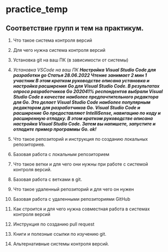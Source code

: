 # practice_temp

## Соответствие групп и тем на практикум.

1. Что такое система контроля версий
2. Для чего нужна система контроля версий
3. Установка git на ваш ПК (в зависимости от системы)
4. *Установка VSCode на ваш ПК*
__*Настройка Visual Studio Code для разработки go
Статья
28.06.2022
Чтение занимает 2 мин
1 участник
В этом кратком руководстве описана установка и настройка расширения Go для Visual Studio Code.
В результатах опроса разработчиков Go 202041% респондентов выбрали Visual Studio Code в качестве наиболее предпочтительного редактора для Go. Это делает Visual Studio Code наиболее популярным редактором для разработчиков Go.
Visual Studio Code и расширение Go предоставляют IntelliSense, навигацию по коду и расширенную отладку. В этом кратком руководстве описана настройка Visual Studio Code. Затем вы напишете, запустите и отладите пример программы Go. ok!*__


5. Что такое репозиторий и инструкция по созданию локальных репозиториев.
6. Базовая работа с локальным репозиторием
7. Что такое ветки и для чего они нужны при работе с системой контроля версий.
8. Базовая работа с ветками в git.
9. Что такое удаленный репозиторий и для чего он нужен
10. Базовая работа с удаленными репозиториями GitHub
11. Как строится и для чего нужна совместная работа в системах контроля версий
12. Инструкция по созданию pull request
13. Книги и полезные ссылки по изучению git.
14. Альтернативные системы контроля версий.
